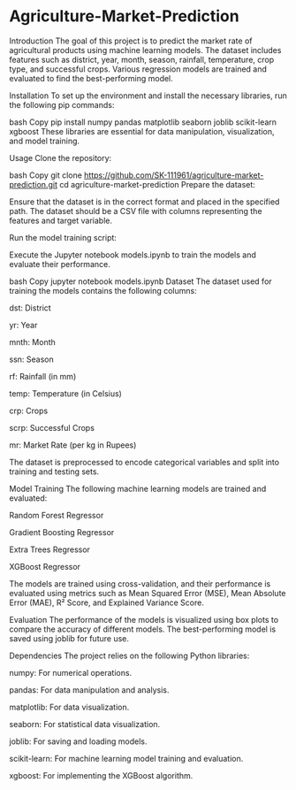 # Agriculture-Market-Prediction


Introduction
The goal of this project is to predict the market rate of agricultural products using machine learning models. The dataset includes features such as district, year, month, season, rainfall, temperature, crop type, and successful crops. Various regression models are trained and evaluated to find the best-performing model.

Installation
To set up the environment and install the necessary libraries, run the following pip commands:

bash
Copy
pip install numpy pandas matplotlib seaborn joblib scikit-learn xgboost
These libraries are essential for data manipulation, visualization, and model training.

Usage
Clone the repository:

bash
Copy
git clone https://github.com/SK-111961/agriculture-market-prediction.git
cd agriculture-market-prediction
Prepare the dataset:

Ensure that the dataset is in the correct format and placed in the specified path. The dataset should be a CSV file with columns representing the features and target variable.

Run the model training script:

Execute the Jupyter notebook models.ipynb to train the models and evaluate their performance.

bash
Copy
jupyter notebook models.ipynb
Dataset
The dataset used for training the models contains the following columns:

dst: District

yr: Year

mnth: Month

ssn: Season

rf: Rainfall (in mm)

temp: Temperature (in Celsius)

crp: Crops

scrp: Successful Crops

mr: Market Rate (per kg in Rupees)

The dataset is preprocessed to encode categorical variables and split into training and testing sets.

Model Training
The following machine learning models are trained and evaluated:

Random Forest Regressor

Gradient Boosting Regressor

Extra Trees Regressor

XGBoost Regressor

The models are trained using cross-validation, and their performance is evaluated using metrics such as Mean Squared Error (MSE), Mean Absolute Error (MAE), R² Score, and Explained Variance Score.

Evaluation
The performance of the models is visualized using box plots to compare the accuracy of different models. The best-performing model is saved using joblib for future use.

Dependencies
The project relies on the following Python libraries:

numpy: For numerical operations.

pandas: For data manipulation and analysis.

matplotlib: For data visualization.

seaborn: For statistical data visualization.

joblib: For saving and loading models.

scikit-learn: For machine learning model training and evaluation.

xgboost: For implementing the XGBoost algorithm.
